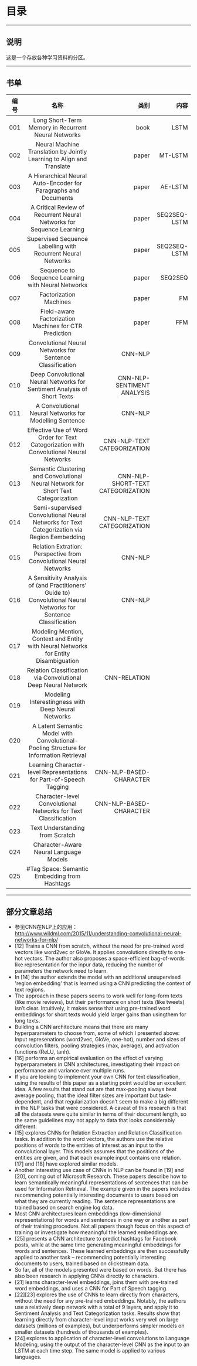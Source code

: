 # 目录

--------

## 说明

这是一个存放各种学习资料的分区。

--------

## 书单

编号|名称|类别|内容
---|:---:|---:|---:
001|Long Short-Term Memory in Recurrent Neural Networks|book|LSTM
002|Neural Machine Translation by Jointly Learning to Align and Translate|paper|MT-LSTM
003|A Hierarchical Neural Auto-Encoder for Paragraphs and Documents|paper|AE-LSTM
004|A Critical Review of Recurrent Neural Networks for Sequence Learning|paper|SEQ2SEQ-LSTM
005|Supervised Sequence Labelling with Recurrent Neural Networks|paper|SEQ2SEQ-LSTM
006|Sequence to Sequence Learning with Neural Networks|paper|SEQ2SEQ
007|Factorization Machines|paper|FM
008|Field-aware Factorization Machines for CTR Prediction|paper|FFM
009|Convolutional Neural Networks for Sentence Classification|CNN-NLP
010|Deep Convolutional Neural Networks for Sentiment Analysis of Short Texts|CNN-NLP-SENTIMENT ANALYSIS
011|A Convolutional Neural Networks for Modelling Sentence|CNN-NLP
012|Effective Use of Word Order for Text Categorization with Convolutional Neural Networks|CNN-NLP-TEXT CATEGORIZATION
013|Semantic Clustering and Convolutional Neural Network for Short Text Categorization|CNN-NLP-SHORT-TEXT CATEGORIZATION
014|Semi-supervised Convolutional Neural Networks for Text Categorization via Region Eembedding|CNN-NLP-TEXT CATEGORIZATION
015|Relation Extration: Perspective from Convolutional Neural Networks|CNN-NLP
016|A Sensitivity Analysis of (and Practitioners' Guide to) Convolutional Neural Networks for Sentence Classification|CNN-NLP
017|Modeling Mention, Context and Entity with Neural Networks for Entity Disambiguation|
018|Relation Classification via Convolutional Deep Neural Network|CNN-RELATION
019|Modeling Interestingness with Deep Neural Networks|
020|A Latent Semantic Model with Convolutional-Pooling Structure for Information Retrieval|
021|Learning Character-level Representations for Part-of-Speech Tagging|CNN-NLP-BASED-CHARACTER
022|Character-level Convolutional Networks for Text Classification|CNN-NLP-BASED-CHARACTER
023|Text Understanding from Scratch|
024|Character-Aware Neural Language Models|
025|#Tag Space: Semantic Embedding from Hashtags|

---------------

## 部分文章总结
- 参见CNN在NLP上的应用：http://www.wildml.com/2015/11/understanding-convolutional-neural-networks-for-nlp/
- [12] Trains a CNN from scratch, without the need for pre-trained word vectors like word2vec or GloVe. It applies convolutions directly to one-hot vectors. The author also proposes a space-efficient bag-of-words like representation for the inpur data, reducing the number of parameters the network need to learn.
- In [14] the author extends the model with an additional unsupervised 'region embedding' that is learned using a CNN predicting the context of text regions. 
- The approach in these papers seems to work well for long-form texts (like movie reviews),  but their performance on short texts (like tweets) isn’t clear. Intuitively, it makes sense that using pre-trained word embeddings for short texts would yield larger gains than usingthem for long texts. 
- Building a CNN architecture means that there are many hyperparameters to choose from, some of which I presented above: Input represenations (word2vec, GloVe, one-hot), number and sizes of convolution filters, pooling strategies (max, average), and activation functions (ReLU, tanh).
- [16] performs an empirical evaluation on the effect of varying hyperparameters in CNN architectures, investigating their impact on performance and variance over multiple runs. 
- If you are looking to implement your own CNN for text classification, using the results of this paper as a starting point would be an excellent idea. A few results that stand out are that max-pooling always beat average pooling, that the ideal filter sizes are important but task-dependent, and that regularization doesn’t seem to make a big different in the NLP tasks that were considered. A caveat of this research is that all the datasets were quite similar in terms of their document length, so the same guidelines may not apply to data that looks considerably different.
- [15] explores CNNs for  Relation Extraction and Relation Classification tasks. In addition to the word vectors, the authors use the relative positions of words to the entities of interest as an input to the convolutional layer. This models assumes that the positions of the entities are given, and that each example input contains one relation. [17] and [18] have explored similar models.
- Another interesting use case of CNNs in NLP can be found in [19] and [20], coming out of Microsoft Research. These papers describe how to learn semantically meaningful representations of sentences that can be used for Information Retrieval. The example given in the papers includes recommending potentially interesting documents to users based on what they are currently reading. The sentence representations are trained based on search engine log data.
- Most CNN architectures learn embeddings (low-dimensional representations) for words and sentences in one way or another as part of their training procedure. Not all papers though focus on this aspect of training or investigate how meaningful the learned embeddings are.
- [25] presents a CNN architecture to predict hashtags for Facebook posts, while at the same time generating meaningful embeddings for words and sentences. These learned embeddings are then successfully applied to another task – recommending potentially interesting documents to users, trained based on clickstream data.
- So far, all of the models presented were based on words. But there has also been research in applying CNNs directly to characters. 
- [21] learns character-level embeddings, joins them with pre-trained word embeddings, and uses a CNN for Part of Speech tagging. 
- [22][23] explores the use of CNNs to learn directly from characters, without the need for any pre-trained embeddings. Notably, the authors use a relatively deep network with a total of 9 layers, and apply it to Sentiment Analysis and Text Categorization tasks. Results show that learning directly from character-level input works very well on large datasets (millions of examples), but underperforms simpler models on smaller datasets (hundreds of thousands of examples). 
- [24] explores to application of character-level convolutions to Language Modeling, using the output of the character-level CNN as the input to an LSTM at each time step. The same model is applied to various languages.